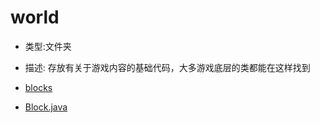 # world
- 类型:文件夹
- 描述: 存放有关于游戏内容的基础代码，大多游戏底层的类都能在这样找到


- [blocks](world/blocks.md)
- [Block.java](world/Block.md)
